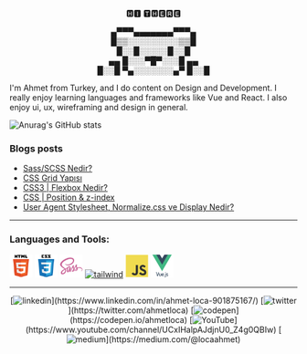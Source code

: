 <p align="center">
🅷🅸 🆃🅷🅴🆁🅴
  </p>
  
<p align="center">
   ▄▀▀▀▄▄▄▄▄▄▄▀▀▀▄<br>
   █▒▒░░░░░░░░░▒▒█<br>
    █░░█░░░░░█░░█<br>
 ▄▄  █░░░▀█▀░░░█  ▄▄  <br>
█░░█ ▀▄░░░░░░░▄▀ █░░█<br>
</p>



  I'm Ahmet from Turkey, and I do content on Design and Development. I really enjoy learning languages and frameworks like Vue and React. I also enjoy
  ui, ux, wireframing and design in general. 

![Anurag's GitHub stats](https://github-readme-stats.vercel.app/api?username=ahmetloca)


### Blogs posts
<!-- BLOG-POST-LIST:START -->
- [Sass/SCSS Nedir?](https://medium.com/@locaahmet/sass-ve-scss-nedir-f30c06c0f39a)
- [CSS Grid Yapısı](https://medium.com/@locaahmet/css-grid-yap%C4%B1s%C4%B1-c4336d03df7)
- [CSS3 | Flexbox Nedir?](https://medium.com/@locaahmet/css-flexbox-nedir-38aedad6aad1)
- [CSS | Position & z-index](https://medium.com/@locaahmet/css-position-z-index-464f9faa9d3)
- [User Agent Stylesheet, Normalize.css ve Display Nedir?](https://medium.com/@locaahmet/user-agent-stylesheet-normalize-css-ve-display-nedir-neden-%C3%BC%C3%A7%C3%BC-bir-arada-kanka-m%C4%B1-bunlar-bb26cc8a6e17)
<!-- BLOG-POST-LIST:END -->

---

<h3 align="left">Languages and Tools:</h3>
<p align="left"><a href="https://www.w3.org/html/" target="_blank" rel="noreferrer"> <img src="https://raw.githubusercontent.com/devicons/devicon/master/icons/html5/html5-original-wordmark.svg" alt="html5" width="40" height="40"/></a> <a href="https://www.w3schools.com/css/" target="_blank" rel="noreferrer"><img src="https://raw.githubusercontent.com/devicons/devicon/master/icons/css3/css3-original-wordmark.svg" alt="css3" width="40" height="40"/></a> <a href="https://sass-lang.com" target="_blank" rel="noreferrer"><img src="https://raw.githubusercontent.com/devicons/devicon/master/icons/sass/sass-original.svg" alt="sass" width="40" height="40"/></a> <a href="https://tailwindcss.com/" target="_blank" rel="noreferrer"><img src="https://www.vectorlogo.zone/logos/tailwindcss/tailwindcss-icon.svg" alt="tailwind" width="40" height="40"/></a> <a href="https://developer.mozilla.org/en-US/docs/Web/JavaScript" target="_blank" rel="noreferrer"> <img src="https://raw.githubusercontent.com/devicons/devicon/master/icons/javascript/javascript-original.svg" alt="javascript" width="40" height="40"/></a> <a href="https://vuejs.org/" target="_blank" rel="noreferrer"><img src="https://raw.githubusercontent.com/devicons/devicon/master/icons/vuejs/vuejs-original-wordmark.svg" alt="vuejs" width="40" height="40"/></a></p>

---
<p style="text-align:center">[<img src='https://cdn.jsdelivr.net/npm/simple-icons@3.0.1/icons/linkedin.svg' alt='linkedin' height='40'>](https://www.linkedin.com/in/ahmet-loca-901875167/) [<img src='https://cdn.jsdelivr.net/npm/simple-icons@3.0.1/icons/twitter.svg' alt='twitter' height='40'>](https://twitter.com/ahmetloca)  [<img src='https://cdn.jsdelivr.net/npm/simple-icons@3.0.1/icons/codepen.svg' alt='codepen' height='40'>](https://codepen.io/ahmetloca) [<img src='https://cdn.jsdelivr.net/npm/simple-icons@3.0.1/icons/youtube.svg' alt='YouTube' height='40'>](https://www.youtube.com/channel/UCxIHalpAJdjnU0_Z4g0QBIw) [<img src='https://cdn.jsdelivr.net/npm/simple-icons@3.0.1/icons/medium.svg' alt='medium' height='40'>](https://medium.com/@locaahmet)</p>
